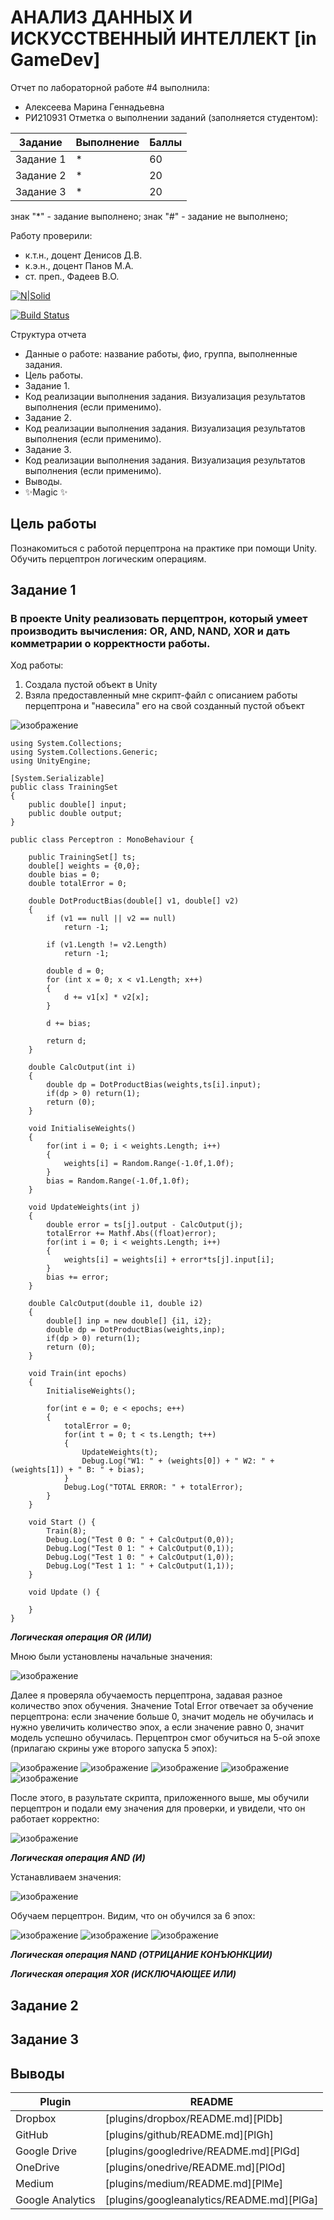 # АНАЛИЗ ДАННЫХ И ИСКУССТВЕННЫЙ ИНТЕЛЛЕКТ [in GameDev]
Отчет по лабораторной работе #4 выполнила:
- Алексеева Марина Геннадьевна
- РИ210931
Отметка о выполнении заданий (заполняется студентом):

| Задание | Выполнение | Баллы |
| ------ | ------ | ------ |
| Задание 1 | * | 60 |
| Задание 2 | * | 20 |
| Задание 3 | * | 20 |

знак "*" - задание выполнено; знак "#" - задание не выполнено;

Работу проверили:
- к.т.н., доцент Денисов Д.В.
- к.э.н., доцент Панов М.А.
- ст. преп., Фадеев В.О.

[![N|Solid](https://cldup.com/dTxpPi9lDf.thumb.png)](https://nodesource.com/products/nsolid)

[![Build Status](https://travis-ci.org/joemccann/dillinger.svg?branch=master)](https://travis-ci.org/joemccann/dillinger)

Структура отчета

- Данные о работе: название работы, фио, группа, выполненные задания.
- Цель работы.
- Задание 1.
- Код реализации выполнения задания. Визуализация результатов выполнения (если применимо).
- Задание 2.
- Код реализации выполнения задания. Визуализация результатов выполнения (если применимо).
- Задание 3.
- Код реализации выполнения задания. Визуализация результатов выполнения (если применимо).
- Выводы.
- ✨Magic ✨

## Цель работы
Познакомиться с работой перцептрона на практике при помощи Unity. Обучить перцептрон логическим операциям.

## Задание 1
### В проекте Unity реализовать перцептрон, который умеет производить вычисления: OR, AND, NAND, XOR и дать комметрарии о корректности работы.
 
 Ход работы:
1. Создала пустой объект в Unity
2. Взяла предоставленный мне скрипт-файл с описанием работы перцептрона и "навесила" его на свой созданный пустой объект

![изображение](https://user-images.githubusercontent.com/114138439/204861848-5ddc296a-2935-4ed2-9c02-1f93db82fa27.png)

```
using System.Collections;
using System.Collections.Generic;
using UnityEngine;

[System.Serializable]
public class TrainingSet
{
	public double[] input;
	public double output;
}

public class Perceptron : MonoBehaviour {

	public TrainingSet[] ts;
	double[] weights = {0,0};
	double bias = 0;
	double totalError = 0;

	double DotProductBias(double[] v1, double[] v2) 
	{
		if (v1 == null || v2 == null)
			return -1;
	 
		if (v1.Length != v2.Length)
			return -1;
	 
		double d = 0;
		for (int x = 0; x < v1.Length; x++)
		{
			d += v1[x] * v2[x];
		}

		d += bias;
	 
		return d;
	}

	double CalcOutput(int i)
	{
		double dp = DotProductBias(weights,ts[i].input);
		if(dp > 0) return(1);
		return (0);
	}

	void InitialiseWeights()
	{
		for(int i = 0; i < weights.Length; i++)
		{
			weights[i] = Random.Range(-1.0f,1.0f);
		}
		bias = Random.Range(-1.0f,1.0f);
	}

	void UpdateWeights(int j)
	{
		double error = ts[j].output - CalcOutput(j);
		totalError += Mathf.Abs((float)error);
		for(int i = 0; i < weights.Length; i++)
		{			
			weights[i] = weights[i] + error*ts[j].input[i]; 
		}
		bias += error;
	}

	double CalcOutput(double i1, double i2)
	{
		double[] inp = new double[] {i1, i2};
		double dp = DotProductBias(weights,inp);
		if(dp > 0) return(1);
		return (0);
	}

	void Train(int epochs)
	{
		InitialiseWeights();
		
		for(int e = 0; e < epochs; e++)
		{
			totalError = 0;
			for(int t = 0; t < ts.Length; t++)
			{
				UpdateWeights(t);
				Debug.Log("W1: " + (weights[0]) + " W2: " + (weights[1]) + " B: " + bias);
			}
			Debug.Log("TOTAL ERROR: " + totalError);
		}
	}

	void Start () {
		Train(8);
		Debug.Log("Test 0 0: " + CalcOutput(0,0));
		Debug.Log("Test 0 1: " + CalcOutput(0,1));
		Debug.Log("Test 1 0: " + CalcOutput(1,0));
		Debug.Log("Test 1 1: " + CalcOutput(1,1));		
	}
	
	void Update () {
		
	}
}
```
***Логическая операция OR (ИЛИ)***

Мною были установлены начальные значения:

![изображение](https://user-images.githubusercontent.com/114138439/204868203-aab3489d-dc15-4ae2-8cc2-6e77ae2f61a8.png)

Далее я проверяла обучаемость перцептрона, задавая разное количество эпох обучения. 
Значение Total Error отвечает за обучение перцептрона: если значение больше 0, значит модель не обучилась и нужно увеличить количество эпох, а если значение равно 0, значит модель успешно обучилась.
Перцептрон смог обучиться на 5-ой эпохе (прилагаю скрины уже второго запуска 5 эпох):

![изображение](https://user-images.githubusercontent.com/114138439/204868453-1c6e8af7-622f-4449-afc5-7d1fd41e59f3.png)
![изображение](https://user-images.githubusercontent.com/114138439/204868672-a50db1d9-a0c5-4b8b-9976-c6f5dde6174b.png)
![изображение](https://user-images.githubusercontent.com/114138439/204868761-8a030144-d2fa-4953-a8f9-2974f9b297cf.png)
![изображение](https://user-images.githubusercontent.com/114138439/204868824-09eac63e-2ea6-4686-a598-f55eed8ff8ed.png)
![изображение](https://user-images.githubusercontent.com/114138439/204868987-60bd345e-3620-4be6-927b-ce7d83b05a68.png)


После этого, в разультате скрипта, приложенного выше, мы обучили перцептрон и подали ему значения для проверки, и увидели, что он работает корректно:

![изображение](https://user-images.githubusercontent.com/114138439/204870244-0409bb66-8607-43bd-9d3e-8d887531b36d.png)


***Логическая операция AND (И)***

Устанавливаем значения:

![изображение](https://user-images.githubusercontent.com/114138439/204871505-f802fc8d-d7af-4f09-86e8-7a0350c54fcb.png)

Обучаем перцептрон. Видим, что он обучился за 6 эпох:

![изображение](https://user-images.githubusercontent.com/114138439/204871983-94a585af-f757-4bc4-bf7b-a023a75a4c77.png)
![изображение](https://user-images.githubusercontent.com/114138439/204872080-15b3f8d9-3743-4304-b2ec-33a1d001ce6e.png)
![изображение](https://user-images.githubusercontent.com/114138439/204872156-549cec69-0613-4246-853f-8d04e693b706.png)


***Логическая операция NAND (ОТРИЦАНИЕ КОНЪЮНКЦИИ)***

***Логическая операция XOR (ИСКЛЮЧАЮЩЕЕ ИЛИ)***

## Задание 2

## Задание 3

### 




## Выводы



| Plugin | README |
| ------ | ------ |
| Dropbox | [plugins/dropbox/README.md][PlDb] |
| GitHub | [plugins/github/README.md][PlGh] |
| Google Drive | [plugins/googledrive/README.md][PlGd] |
| OneDrive | [plugins/onedrive/README.md][PlOd] |
| Medium | [plugins/medium/README.md][PlMe] |
| Google Analytics | [plugins/googleanalytics/README.md][PlGa] |
